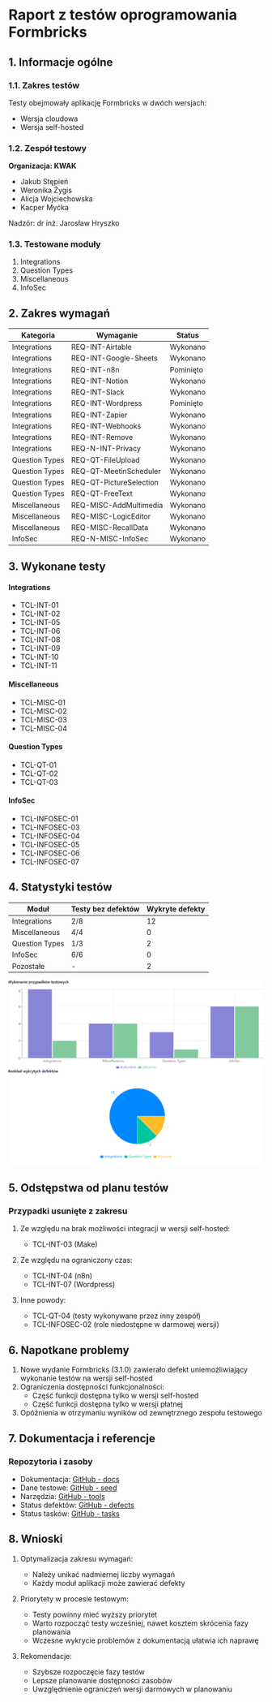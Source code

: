 # Raport z testów oprogramowania Formbricks

## 1. Informacje ogólne

### 1.1. Zakres testów
Testy obejmowały aplikację Formbricks w dwóch wersjach:
- Wersja cloudowa
- Wersja self-hosted

### 1.2. Zespół testowy
**Organizacja: KWAK**
- Jakub Stępień
- Weronika Żygis
- Alicja Wojciechowska
- Kacper Myćka

Nadzór: dr inż. Jarosław Hryszko

### 1.3. Testowane moduły
1. Integrations
2. Question Types
3. Miscellaneous
4. InfoSec

## 2. Zakres wymagań

| Kategoria | Wymaganie | Status |
|-----------|-----------|--------|
| Integrations | REQ-INT-Airtable | Wykonano |
| Integrations | REQ-INT-Google-Sheets | Wykonano |
| Integrations | REQ-INT-n8n | Pominięto |
| Integrations | REQ-INT-Notion | Wykonano |
| Integrations | REQ-INT-Slack | Wykonano |
| Integrations | REQ-INT-Wordpress | Pominięto |
| Integrations | REQ-INT-Zapier | Wykonano |
| Integrations | REQ-INT-Webhooks | Wykonano |
| Integrations | REQ-INT-Remove | Wykonano |
| Integrations | REQ-N-INT-Privacy | Wykonano |
| Question Types | REQ-QT-FileUpload | Wykonano |
| Question Types | REQ-QT-MeetinScheduler | Wykonano |
| Question Types | REQ-QT-PictureSelection | Wykonano |
| Question Types | REQ-QT-FreeText | Wykonano |
| Miscellaneous | REQ-MISC-AddMultimedia | Wykonano |
| Miscellaneous | REQ-MISC-LogicEditor | Wykonano |
| Miscellaneous | REQ-MISC-RecallData | Wykonano |
| InfoSec | REQ-N-MISC-InfoSec | Wykonano |

## 3. Wykonane testy

#### Integrations
- TCL-INT-01
- TCL-INT-02
- TCL-INT-05
- TCL-INT-06
- TCL-INT-08
- TCL-INT-09
- TCL-INT-10
- TCL-INT-11

#### Miscellaneous
- TCL-MISC-01
- TCL-MISC-02
- TCL-MISC-03
- TCL-MISC-04

#### Question Types
- TCL-QT-01
- TCL-QT-02
- TCL-QT-03

#### InfoSec
- TCL-INFOSEC-01
- TCL-INFOSEC-03
- TCL-INFOSEC-04
- TCL-INFOSEC-05
- TCL-INFOSEC-06
- TCL-INFOSEC-07

## 4. Statystyki testów

| Moduł | Testy bez defektów | Wykryte defekty |
|-------|-------------------|-----------------|
| Integrations | 2/8 | 12 |
| Miscellaneous | 4/4 | 0 |
| Question Types | 1/3 | 2 |
| InfoSec | 6/6 | 0 |
| Pozostałe | - | 2 |

![alt text](/charts/statistics.png)

## 5. Odstępstwa od planu testów

### Przypadki usunięte z zakresu
1. Ze względu na brak możliwości integracji w wersji self-hosted:
   - TCL-INT-03 (Make)

2. Ze względu na ograniczony czas:
   - TCL-INT-04 (n8n)
   - TCL-INT-07 (Wordpress)

3. Inne powody:
   - TCL-QT-04 (testy wykonywane przez inny zespół)
   - TCL-INFOSEC-02 (role niedostępne w darmowej wersji)

## 6. Napotkane problemy

1. Nowe wydanie Formbricks (3.1.0) zawierało defekt uniemożliwiający wykonanie testów na wersji self-hosted
2. Ograniczenia dostępności funkcjonalności:
   - Część funkcji dostępna tylko w wersji self-hosted
   - Część funkcji dostępna tylko w wersji płatnej
3. Opóźnienia w otrzymaniu wyników od zewnętrznego zespołu testowego

## 7. Dokumentacja i referencje

### Repozytoria i zasoby
- Dokumentacja: [GitHub - docs](https://github.com/KWAK-testing/Formbricks-tests/tree/main/docs)
- Dane testowe: [GitHub - seed](https://github.com/KWAK-testing/Formbricks-tests/tree/main/seed)
- Narzędzia: [GitHub - tools](https://github.com/KWAK-testing/Formbricks-tests/tree/main/tools/setup)
- Status defektów: [GitHub - defects](https://github.com/orgs/KWAK-testing/projects/7)
- Status tasków: [GitHub - tasks](https://github.com/orgs/KWAK-testing/projects/2)

## 8. Wnioski

1. Optymalizacja zakresu wymagań:
   - Należy unikać nadmiernej liczby wymagań
   - Każdy moduł aplikacji może zawierać defekty

2. Priorytety w procesie testowym:
   - Testy powinny mieć wyższy priorytet
   - Warto rozpocząć testy wcześniej, nawet kosztem skrócenia fazy planowania
   - Wczesne wykrycie problemów z dokumentacją ułatwia ich naprawę

3. Rekomendacje:
   - Szybsze rozpoczęcie fazy testów
   - Lepsze planowanie dostępności zasobów
   - Uwzględnienie ograniczeń wersji darmowych w planowaniu